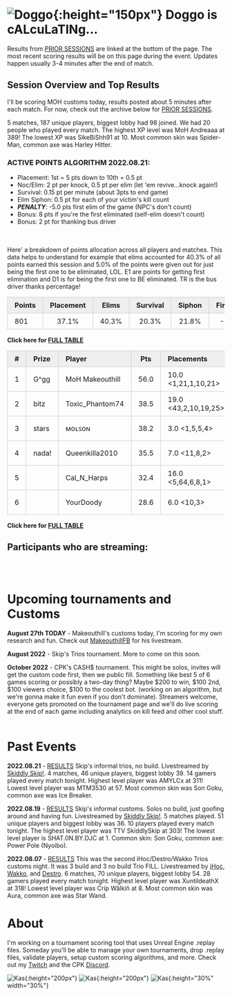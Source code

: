 <meta http-equiv="refresh" content="30">

<style>
      .tableFixHead {
        overflow-y: auto;
        height: 195px;
      }
      .tableFixHead thead th {
        position: sticky;
        top: 0;
      }
      table {
        border-collapse: collapse;
        width: 100%;
      }
      th,
      td {
        padding: 8px 16px;
        border: 1px solid #ccc;
      }
      th {
        background: #eee;
      }
</style>


# ![Doggo](/images/dogs/scoringDog1.png){:height="150px"} Doggo is cALcuLaTINg...
Results from [PRIOR SESSIONS](#past-events) are linked at the bottom of the page. The most recent scoring results will be on this page during the event. Updates happen usually 3-4 minutes after the end of match.


## Session Overview and Top Results
<!--\/\/\/\/\/\/\/\/\/\/\/\/\/\/\/\/\/\/\/\/\/\/\/\/\/\/\/\/\/\/\/\/\
    Insert overview query results here (script XYZ.sql)-->
<!--/\/\/\/\/\/\/\/\/\/\/\/\/\/\/\/\/\/\/\/\/\/\/\/\/\/\/\/\/\/\/\/\/-->
I'll be scoring MOH customs today, results posted about 5 minutes after each match. For now, check out the archive below for [PRIOR SESSIONS](#past-events).

5 matches, 187 unique players, biggest lobby had 98 joined. We had 20 people who played every match. The highest XP level was MoH Andreaaa at 389! The lowest XP was SikeBiShh91 at 10. Most common skin was Spider-Man, common axe was Harley Hitter.

### ACTIVE POINTS ALGORITHM 2022.08.21:
- Placement: 1st = 5 pts down to 10th = 0.5 pt
- Noc/Elim: 2 pt per knock, 0.5 pt per elim (let 'em revive...knock again!)
- Survival: 0.15 pt per minute (about 3pts to end game)
- Elim Siphon: 0.5 pt for each of your victim's kill count
- _**PENALTY**_: -5.0 pts first elim of the game (NPC's don't count)
- Bonus: 8 pts if you're the first eliminated (self-elim doesn't count)
- Bonus: 2 pt for thanking bus driver
<br/>
<br/>
<!--\/\/\/\/\/\/\/\/\/\/\/\/\/\/\/\/\/\/\/\/\/\/\/\/\/\/\/\/\/\/\/\/\
Insert scoring results here (script ABC.sql)-->
Here' a breakdown of points allocation across all players and matches. This data helps to understand for example that elims accounted for 40.3% of all points earned this session and 5.0% of the points were given out for just being the first one to be eliminated, LOL. E1 are points for getting first elimination and D1 is for being the first one to BE eliminated. TR is the bus driver thanks percentage!
 
| Points | Placement | Elims  | Survival | Siphon | FirstElim | FirstDead | ThanksBus |
| :---   | :----:    | :----: | :----:   | :----: | :----:    | :----:    | :----:    |
|801|37.1%|40.3%|20.3%|21.8%|-3.1%|5.0%|35.3%|

**Click here for [FULL TABLE](https://www.kaso.gg/fullresults)**

| #      | Prize | Player | Pts    | Placements | Eliminations | E1     | D1     | TR     | Lvl    | Skin   | Axe    |
| :----: | :---  | :---   | :----: | :---       | :---         | :----: | :----: | :----: | :----: | :----: | :----: |
|1|G^gg|MoH Makeouthill|56.0|10.0 <1,21,1,10,21>|38 (7.0) <13,8,14,2,1>|0|0|0%|327|![](https://media.fortniteapi.io/images/d96579630a4aa5fc9d427fbeec8ab712/transparent.png){:height="35px"}|![](https://media.fortniteapi.io/images/6fd6c8c77fe3da8f776952dd8171570b/transparent.png){:height="35px"}|
|2|bitz|Toxic_Phantom74|38.5|19.0 <43,2,10,19,25>|17 (3.0) <3,7,6,0,1>|0|1|60%|181|![](https://media.fortniteapi.io/images/cd72c4f2e299718009145fd0799cf2da/transparent.png){:height="35px"}|![](https://media.fortniteapi.io/images/2d7ea52a6427a5856d262f0a73e0881c/transparent.png){:height="35px"}|
|3|stars|ᴍᴏʟꜱᴏɴ|38.2|3.0 <1,5,5,4>|13 (3.0) <5,3,5,0>|0|0|75%|192|![](https://media.fortniteapi.io/images/eacce56d83f7c59f74d3a0ef3e7fce04/transparent.png){:height="35px"}|![](https://media.fortniteapi.io/images/f94b2e3221b1482efe8b2f1191a40afd/transparent.png){:height="35px"}|
|4|nada!|Queenkilla2010|35.5|7.0 <11,8,2>|13 (4.0) <3,2,8>|0|1|67%|201|![](https://media.fortniteapi.io/images/d022593465f638bdcb656c69a5b1d89c/transparent.png){:height="35px"}|![](https://media.fortniteapi.io/images/6fd6c8c77fe3da8f776952dd8171570b/transparent.png){:height="35px"}|
|5||Cal_N_Harps|32.4|16.0 <5,64,6,8,1>|9 (1.0) <3,0,1,2,3>|0|0|100%|106|![](https://media.fortniteapi.io/images/ea4a5d0-7c1cd4a-7a9e792-7d981d2/transparent.png){:height="35px"}|![](https://media.fortniteapi.io/images/0692194-9c5b386-445cf82-2cb484d/transparent.png){:height="35px"}|
|6||YourDoody|28.6|6.0 <10,3>|21 (10.0) <11,10>|0|0|0%|110|![](https://media.fortniteapi.io/images/f7ae64b9937817dcf42e00cb05a36146/transparent.png){:height="35px"}|![](https://media.fortniteapi.io/images/353476001a41d4b0ad0bb3e6e90ca158/transparent.png){:height="35px"}|

**Click here for [FULL TABLE](https://www.kaso.gg/fullresults)**
<!--/\/\/\/\/\/\/\/\/\/\/\/\/\/\/\/\/\/\/\/\/\/\/\/\/\/\/\/\/\/\/\/\/-->

## Participants who are streaming:
<br/>
<br/>

# Upcoming tournaments and Customs

**August 27th TODAY** - Makeouthill's customs today, I'm scoring for my own research and fun. Check out [MakeouthillFB](https://www.twitch.tv/makeouthillfb) for his livestream.

**August 2022** - Skip's Trios tournament. More to come on this soon.  

**October 2022** - CPK's CASH$ tournament. This might be solos, invites will get the custom code first, then we public fill. Something like best 5 of 6 games scoring or possibly a two-day thing? Maybe $200 to win, $100 2nd, $100 viewers choice, $100 to the coolest bot. (working on an algorithm, but we're gonna make it fun even if you don't dominate). Streamers welcome, everyone gets promoted on the tournament page and we'll do live scoring at the end of each game including analytics on kill feed and other cool stuff.
<br/>
<br/>

# Past Events

**2022.08.21** - [RESULTS](https://www.kaso.gg/2022_08_21_SkipTrios) Skip's informal trios, no build. Livestreamed by [Skiddly Skip!](https://www.facebook.com/skiddlyskip). 4 matches, 46 unique players, biggest lobby 39. 14 gamers played every match tonight. Highest level player was AMYLCx at 311! Lowest level player was MTM3530 at 57. Most common skin was Son Goku, common axe was Ice Breaker.

**2022.08.19** - [RESULTS](https://www.kaso.gg/2022_08_19_SkipSolos) Skip's informal customs. Solos no build, just goofing around and having fun. Livestreamed by [Skiddly Skip!](https://www.facebook.com/skiddlyskip). 5 matches played. 51 unique players and biggest lobby was 36. 10 players played every match tonight. The highest level player was TTV SkiddlySkip at 303! The lowest level player is SHAT.0N.BY.DJC at 1. Common skin: Son Goku, common axe: Power Pole (Nyoibo).

**2022.08.07** - [RESULTS](2022_08_07_iHoc-Wakko-Destro_Trios) This was the second iHoc/Destro/Wakko Trios customs night. It was 3 build and 3 no build Trio FILL. Livestreamed by [iHoc](https://www.facebook.com/ihocnationfb), [Wakko](https://www.twitch.tv/darthwakko_thf), and [Destro](https://www.facebook.com/DestroGamingFB). 6 matches, 70 unique players, biggest lobby 54. 28 gamers played every match tonight. Highest level player was XuntildeathX at 318! Lowest level player was Críp Wãlkíñ at 8. Most common skin was Aura, common axe was Star Wand.
<br>

# About
I'm working on a tournament scoring tool that uses Unreal Engine .replay files. Someday you'll be able to manage your own tournaments, drop .replay files, validate players, setup custom scoring algorithms, and more. Check out my [Twitch](https://www.twitch.tv/cpk_kaso) and the CPK [Discord](https://www.twitch.tv/cpk_jamieo).

![Kas](/images/dogs/gamingDog1.png){:height="200px"}
![Kas](/images/dogs/gamingDog2.png){:height="200px"}
![Kas](/images/kas.JPG){:height="30%" width="30%"}

<!---
use double space at end of a line to make a carriage return on the resulting page
![Kas](/images/kas.JPG){:height="20%" width="20%"}
![Kas](/images/gamingDog1.JPG){:height="200px"}
-->